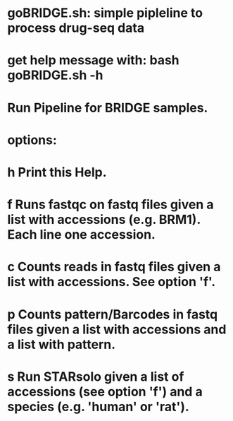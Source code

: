 # goBRIDGE.sh: simple pipleline to process drug-seq data

# get help message with: bash goBRIDGE.sh -h
#   Run Pipeline for BRIDGE samples.
#
#   options:
#   h     Print this Help.
#   f     Runs fastqc on fastq files given a list with accessions (e.g. BRM1). Each line one accession.
#   c     Counts reads in fastq files given a list with accessions. See option 'f'.
#   p     Counts pattern/Barcodes in fastq files given a list with accessions and a list with pattern.
#   s     Run STARsolo given a list of accessions (see option 'f') and a species (e.g. 'human' or 'rat').
